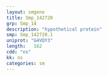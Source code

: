 ```yaml
---
layout: smgene
title: Smp_142720
grp: Smp_14
description: "hypothetical protein"
smp: Smp_142720.1
uniprot: "G4VQY3"
length:   162
cdd: "ns"
kk: ns
categories: sm
---
```


